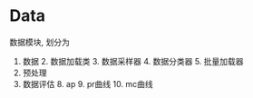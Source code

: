 
# Data

数据模块, 划分为

1. 数据
   2. 数据加载类 
   3. 数据采样器 
   4. 数据分类器 
   5. 批量加载器 
6. 预处理
7. 数据评估
   8. ap
   9. pr曲线
   10. mc曲线
